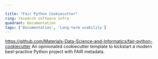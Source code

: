 ```yaml
---

title: "Fair Python Cookiecutter"
ring: research software infra
quadrant: Documentation
tags: ['Documentation', 'Long-term usability']
---
```

https://github.com/Materials-Data-Science-and-Informatics/fair-python-cookiecutter
An opinionated cookiecutter template to kickstart a modern best-practice Python project with FAIR metadata.
